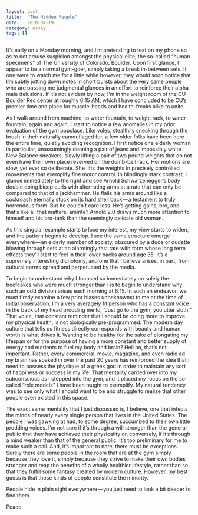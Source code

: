 ```yaml
---
layout: post
title:  "The Hidden People"
date:   2018-04-19
category: essay
tags: []
---
```


It’s early on a Monday morning, and I’m pretending to text on my phone so as to not arouse suspicion amongst the physical elite, the so-called “human specimens” of The University of Colorado, Boulder. Upon first glance, I appear to be a normal gym-goer, simply taking a break in-between sets. If one were to watch me for a little while however, they would soon notice that I’m subtly jotting down notes in short bursts about the very same people who are passing me judgmental glances in an effort to reinforce their alpha-male delusions. If it’s not evident by now, I’m in the weight room of the CU Boulder Rec center at roughly 6:15 AM, which I have concluded to be CU’s premier time and place for muscle-heads and health-freaks alike to unite.

As I walk around from machine, to water fountain, to weight rack, to water fountain, again and again, I start to notice a few anomalies in my prior evaluation of the gym populace. Like voles, stealthily sneaking through the brush in their naturally camouflaged fur, a few older folks have been here the entire time, quietly avoiding recognition. I first notice one elderly woman in particular, unassumingly donning a pair of jeans and impossibly white New Balance sneakers, slowly lifting a pair of two pound weights that do not even have their own place reserved on the dumb-bell rack. Her motions are slow, yet ever so deliberate. She lifts the weights in precisely controlled movements that exemplify fine motor control. In blindingly stark contrast, I glance immediately to the right and see Arnold Schwarzenegger’s body double doing bicep curls with alternating arms at a rate that can only be compared to that of a jackhammer. He flails his arms around like a cockroach eternally stuck on its hard shell back — a testament to truly horrendous form. But he couldn’t care less. He’s getting gains, bro, and that’s like all that matters, amirite? Arnold 2.0 draws much more attention to himself and his bro-tank than the seemingly delicate old woman.

As this singular example starts to lose my interest, my view starts to widen, and the pattern begins to develop. I see the same structure emerge everywhere — an elderly member of society, obscured by a dude or dudette blowing through sets at an alarmingly fast rate with form whose long term effects they’ll start to feel in their lower backs around age 35. It’s a supremely interesting dichotomy, and one that I believe arises, in part, from cultural norms spread and perpetuated by the media.

To begin to understand why I focused so immediately on solely the beefcakes who were much stronger than I is to begin to understand why such an odd division arises each morning at 6:15. In such an endeavor, we must firstly examine a few prior biases unbeknownst to me at the time of initial observation. I’m a very averagely fit person who has a constant voice in the back of my head prodding me to, “Just go to the gym, you utter sloth.” That voice, that constant reminder that I should be doing more to improve my physical health, is not biologically pre-programmed. The modern day culture that tells us fitness directly corresponds with beauty and human worth is what drives it. Wanting to be healthy for the sake of elongating my lifespan or for the purpose of having a more constant and better supply of energy and nutrients to fuel my body and brain? Hell no, that’s not important. Rather, every commercial, movie, magazine, and even radio ad my brain has soaked in over the past 20 years has reinforced the idea that I need to possess the physique of a greek god in order to maintain any sort of happiness or success in my life. That mentality carried over into my subconscious as I stepped into the gym, and it placed my focus on the so-called “role models” I have been taught to exemplify. My natural tendency was to see only what I should want to be and struggle to realize that other people even existed in this space.

The exact same mentality that I just discussed is, I believe, one that infects the minds of nearly every single person that lives in the United States. The people I was gawking at had, to some degree, succumbed to their own little prodding voices. I’m not sure if it’s through a will stronger than the general public that they have achieved their physicality or, conversely, if it’s through a mind weaker than that of the general public. It’s too preliminary for me to make such a call. And, it’s important to note, there must be exceptions. Surely there are some people in the room that are at the gym simply because they love it, simply because they strive to make their own bodies stronger and reap the benefits of a wholly healthier lifestyle, rather than so that they fulfill some fantasy created by modern culture. However, my best guess is that those kinds of people constitute the minority.

People hide in plain sight everywhere — you just need to look a bit deeper to find them.

Peace.